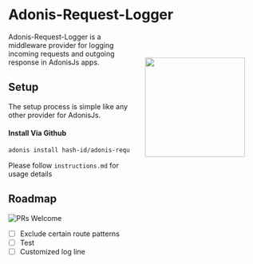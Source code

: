 # Adonis-Request-Logger

<img src="http://res.cloudinary.com/adonisjs/image/upload/q_100/v1497112678/adonis-purple_pzkmzt.svg" width="200px" align="right" hspace="30px" vspace="50px">

Adonis-Request-Logger is a middleware provider for logging incoming requests and outgoing response in AdonisJs apps.

## <a name="setup"></a> Setup

The setup process is simple like any other provider for AdonisJs.

#### Install Via Github

```bash
adonis install hash-id/adonis-request-logger
```

Please follow `instructions.md` for usage details

## Roadmap

![PRs Welcome](https://img.shields.io/badge/PRs-welcome-brightgreen.svg?style=flat-square)

- [ ] Exclude certain route patterns
- [ ] Test
- [ ] Customized log line
